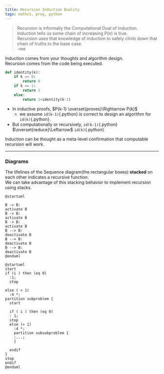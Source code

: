 ```yaml
---
title: Recursion Induction Duality
tags: mathcs, prog, python
---
```


> Recursion is informally the Computational Dual of Induction.  
> Induction tells us some chain of increasing P(n) is true.    
> Recursion uses that knowledge of induction to safely climb down that chain of truths to the base case.  
> -me  

Induction comes from your thoughts and algorithm design.  
Recursion comes from the code being executed.  

``` python
def identity(k):
    if k == 0:
        return 0
    if k == 1:
        return 1
    else:
        return 1+identity(k-1)

```

* In inductive proofs, $P(k-1) \overset{proves}\Rightarrow P(k)$
  * we assume `id(k-1)`{.python} is correct to design an algorithm for `id(k)`{.python}.  
* But computationally or recursively, 
`id(k-1)`{.python} $\overset{reduce}\Leftarrow$ `id(k)`{.python} 



Induction can be thought as a meta-level confirmation that computable recursion will work.

---

### Diagrams

The lifelines of the Sequence diagram(the rectangular boxes) **stacked** on each other indicates a recursive function.  
We can take advantage of this stacking behavior to implement recursion using stacks.


```plantuml
@startuml

B -> B:
activate B
B -> B:
activate B
B -> B:
activate B
B --> B:
deactivate B
B --> B:
deactivate B
B --> B:
deactivate B
@enduml
```


```plantuml
@startuml
start
if (i ) then (eq 0)
  :1;
  stop

else ( > 1) 
  :4 *;
partition subproblem {
  start

  if ( i ) then (eq 0)
  : 1;
  stop
  else (> 1)
    :4 *; 
    partition subsubproblem {
    :...;
    }

  endif
}
stop 
endif
@enduml
```